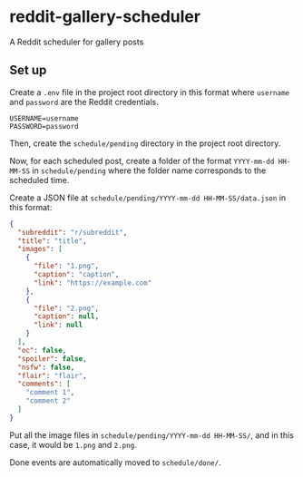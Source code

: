 # reddit-gallery-scheduler

A Reddit scheduler for gallery posts

## Set up

Create a `.env` file in the project root directory in this format where `username` and `password` are the Reddit
credentials.

```dotenv
USERNAME=username
PASSWORD=password
```

Then, create the `schedule/pending` directory in the project root directory.

Now, for each scheduled post, create a folder of the format `YYYY-mm-dd HH-MM-SS` in `schedule/pending` where the folder
name corresponds to the scheduled time.

Create a JSON file at `schedule/pending/YYYY-mm-dd HH-MM-SS/data.json` in this format:

```json
{
  "subreddit": "r/subreddit",
  "title": "title",
  "images": [
    {
      "file": "1.png",
      "caption": "caption",
      "link": "https://example.com"
    },
    {
      "file": "2.png",
      "caption": null,
      "link": null
    }
  ],
  "oc": false,
  "spoiler": false,
  "nsfw": false,
  "flair": "flair",
  "comments": [
    "comment 1",
    "comment 2"
  ]
}
```

Put all the image files in `schedule/pending/YYYY-mm-dd HH-MM-SS/`, and in this case, it would be `1.png` and `2.png`.

Done events are automatically moved to `schedule/done/`.
